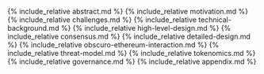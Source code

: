 {% include_relative abstract.md %}
{% include_relative motivation.md %}
{% include_relative challenges.md %}
{% include_relative technical-background.md %}
{% include_relative high-level-design.md %}
{% include_relative consensus.md %}
{% include_relative detailed-design.md %}
{% include_relative obscuro-ethereum-interaction.md %}
{% include_relative threat-model.md %}
{% include_relative tokenomics.md %}
{% include_relative governance.md %}
{% include_relative appendix.md %}
